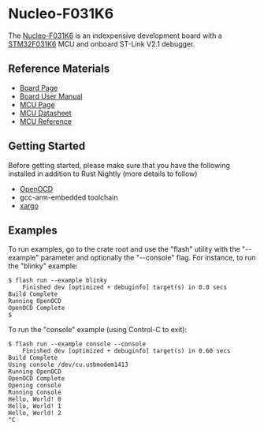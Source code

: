 # Nucleo-F031K6

The [Nucleo-F031K6](http://www.st.com/en/evaluation-tools/nucleo-f031k6.html) is an indexpensive development board with a [STM32F031K6](http://www.st.com/en/microcontrollers/stm32f031k6.html) MCU and onboard ST-Link V2.1 debugger.

## Reference Materials

- [Board Page](http://www.st.com/en/evaluation-tools/nucleo-f031k6.html)
- [Board User Manual](http://www.st.com/resource/en/user_manual/dm00231744.pdf)
- [MCU Page](http://www.st.com/en/microcontrollers/stm32f031k6.html)
- [MCU Datasheet](http://www.st.com/resource/en/datasheet/stm32f031k6.pdf)
- [MCU Reference](http://www.st.com/resource/en/reference_manual/dm00031936.pdf)

## Getting Started

Before getting started, please make sure that you have the following installed in addition to Rust Nightly (more details to follow)

- [OpenOCD](http://openocd.org)
- gcc-arm-embedded toolchain
- [xargo](https://github.com/japaric/xargo)

## Examples

To run examples, go to the crate root and use the "flash" utility with the "--example" parameter and optionally the "--console" flag. For instance, to run the "blinky" example:

```
$ flash run --example blinky
    Finished dev [optimized + debuginfo] target(s) in 0.0 secs
Build Complete
Running OpenOCD
OpenOCD Complete
$
```

To run the "console" example (using Control-C to exit):

```
$ flash run --example console --console
    Finished dev [optimized + debuginfo] target(s) in 0.60 secs
Build Complete
Using console /dev/cu.usbmodem1413
Running OpenOCD
OpenOCD Complete
Opening console
Running Console
Hello, World! 0
Hello, World! 1
Hello, World! 2
^C
```
